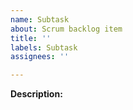 ```yaml
---
name: Subtask
about: Scrum backlog item
title: ''
labels: Subtask
assignees: ''

---
```


**Description:**
